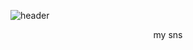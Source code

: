 

![header](https://capsule-render.vercel.app/api?type=Waving&color=timeGradient&height=400&section=header&text=My%20stady&fontSize=90)



<div align="center"> my sns </div>
